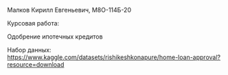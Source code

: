 Малков Кирилл Евгеньевич, М8О-114Б-20

Курсовая работа:

Одобрение ипотечных кредитов

Набор данных: https://www.kaggle.com/datasets/rishikeshkonapure/home-loan-approval?resource=download
